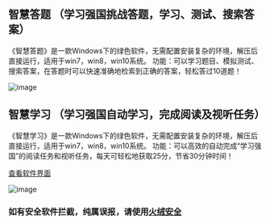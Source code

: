 ## 智慧答题 （学习强国挑战答题，学习、测试、搜索答案）

 《智慧答题》是一款Windows下的绿色软件，无需配置安装复杂的环境，解压后直接运行，适用于win7，win8，win10系统。
 功能：可以学习题目、模拟测试、搜索答案，在答题时可以快速准确地检索到正确的答案，轻松答过10道题！

![image](https://s1.ax1x.com/2020/04/29/J7cnPg.jpg)

## 智慧学习 （学习强国自动学习，完成阅读及视听任务）

《智慧学习》是一款Windows下的绿色软件，无需配置安装复杂的环境，解压后直接运行，适用于win7，win8，win10系统。
功能：可以高效的自动完成“学习强国”的阅读任务和视听任务，每天可轻松地获取25分，节省30分钟时间！

[查看软件界面](https://s1.ax1x.com/2020/04/29/J7ceIS.png)

![image](https://s1.ax1x.com/2020/04/29/J7ceIS.png)

### 如有安全软件拦截，纯属误报，请使用[火绒安全](https://www.huorong.cn/person5.html)